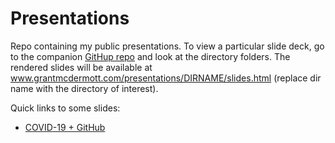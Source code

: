 # Presentations

Repo containing my public presentations. To view a particular slide deck, go to the companion [GitHup repo](https://github.com/grantmcdermott/presentations) and look at the directory folders. The rendered slides will be available at www.grantmcdermott.com/presentations/DIRNAME/slides.html (replace dir name with the directory of interest). 

Quick links to some slides:

- [COVID-19 + GitHub](http://grantmcdermott.com/presentations/covgit/slides.html)
